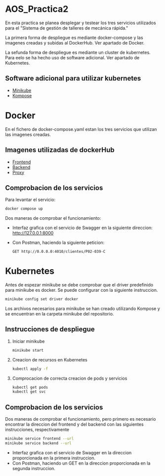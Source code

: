 # AOS_Practica2

En esta practica se planea desplegar y testear los tres servicios utilizados para el "Sistema de gestión de talleres de mecánica rápida."

La primera forma de despliegue es mediante docker-compose y las imagenes creadas y subidas al DockerHub. Ver apartado de Docker.

La sefunda forma de despliegue es mediante un cluster de kubernetes. Para eelo se ha hecho uso de software adicional. Ver apartado de Kubernetes.

## Software adicional para utilizar kubernetes
- [Minikube]()
- [Kompose](https://kompose.io/installation/)


# Docker

En el fichero de docker-compose.yaml estan los tres servicios que utilizan las imagenes creadas.

## Imagenes utilizadas de dockerHub
- [Frontend](https://hub.docker.com/r/geanf13/frontend)
- [Backend](https://hub.docker.com/r/geanf13/backend)
- [Proxy](https://hub.docker.com/r/geanf13/proxy)

## Comprobacion de los servicios

Para levantar el servicio:
```bash
docker compose up
```
Dos maneras de comprobar el funcionamiento:
- Interfaz grafica con el servicio de Swagger en la siguiente direccion: http://127.0.0.1:8000 
- Con Postman, haciendo la siguiente peticion: 

    ``` postman
    GET http://0.0.0.0:4010/clientes/P02-039-C
    ```

# Kubernetes

Antes de espezar minikube se debe comprobar que el driver predefinido para minikube es docker. Se puede configurar con la siguiente instruccion.
```bash
minikube config set driver docker
```
Los archivos necesarios para minikube se han creado utilizando Kompose y se encuentran en la carpeta minikube del repositorio. 
## Instrucciones de despliegue
1. Iniciar minikube
    ```bash
    minikube start
    ```
2. Creacion de recursos en Kubernetes
    ```bash
    kubectl apply -f
    ```
3. Comprocacion de correcta creacion de pods y servicios
    ```bash
    kubectl get pods
    kubectl get svc
    ```

## Comprobacion de los servicios    

Dos maneras de comprobar el funcionamiento, pero primero es necesario encontrar la direccion del frontend y del backend con las siguientes instrucciones, respectivamente
```bash
minikube service frontend --url
minikube service backend --url
```
- Interfaz grafica con el servicio de Swagger en la direccion proporcionada en la primera instruccion. 
- Con Postman, haciendo un GET en la direccion proporcionada en la segunda instruccion. 
